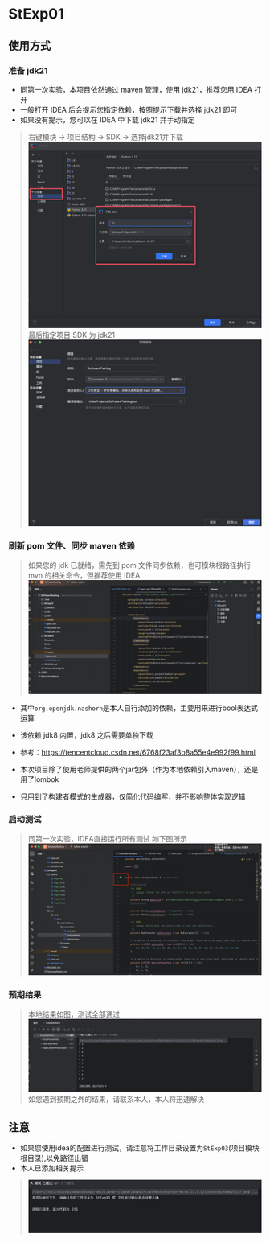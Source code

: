 # StExp01

## 使用方式

### 准备 jdk21
- 同第一次实验，本项目依然通过 maven 管理，使用 jdk21，推荐您用 IDEA 打开
- 一般打开 IDEA 后会提示您指定依赖，按照提示下载并选择 jdk21 即可
- 如果没有提示，您可以在 IDEA 中下载 jdk21 并手动指定
> 右键模块 -> 项目结构 -> SDK -> 选择jdk21并下载
> ![img_1.png](assets/img_1.png)
> 最后指定项目 SDK 为 jdk21
> ![img_6.png](assets/img_6.png)
### 刷新 pom 文件、同步 maven 依赖
> 如果您的 jdk 已就绪，需先到 pom 文件同步依赖，也可模块根路径执行 mvn 的相关命令，但推荐使用 IDEA
> ![img.png](img.png)
- 其中`org.openjdk.nashorn`是本人自行添加的依赖，主要用来进行bool表达式运算
- 该依赖 jdk8 内置，jdk8 之后需要单独下载
- 参考：https://tencentcloud.csdn.net/6768f23af3b8a55e4e992f99.html

- 本次项目除了使用老师提供的两个jar包外（作为本地依赖引入maven），还是用了lombok
- 只用到了构建者模式的生成器，仅简化代码编写，并不影响整体实现逻辑

### 启动测试
> 同第一次实验，IDEA直接运行所有测试
> 如下图所示
> ![img_7.png](assets/img_7.png)

### 预期结果
> 本地结果如图，测试全部通过
> ![img_9.png](assets/img_9.png)
> 如您遇到预期之外的结果，请联系本人，本人将迅速解决


## 注意
- 如果您使用idea的配置进行测试，请注意将工作目录设置为`StExp03`(项目模块根目录),以免路径出错
- 本人已添加相关提示
> ![img_10.png](assets/img_10.png)
